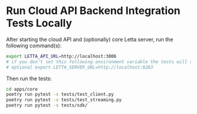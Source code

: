 # Run Cloud API Backend Integration Tests Locally
After starting the cloud API and (optionally) core Letta server, run the following command(s):
```bash
export LETTA_API_URL=http://localhost:3006
# if you don't set this following environment variable the tests will start a local server for you in thread.
# optional export LETTA_SERVER_URL=http://localhost:8283
```

Then run the tests:
```bash
cd apps/core
poetry run pytest -s tests/test_client.py
poetry run pytest -s tests/test_streaming.py
poetry run pytest -s tests/sdk/
```
